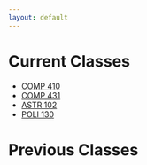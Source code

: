 ```yaml
---
layout: default
---
```

# Current Classes #
- [COMP 410](/comp410)
- [COMP 431](/comp431)
- [ASTR 102](/astr102)
- [POLI 130](/poli130)

# Previous Classes #

